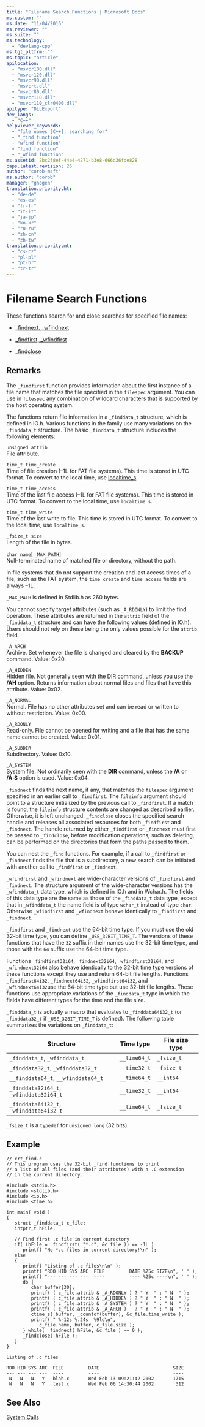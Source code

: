```yaml
---
title: "Filename Search Functions | Microsoft Docs"
ms.custom: ""
ms.date: "11/04/2016"
ms.reviewer: ""
ms.suite: ""
ms.technology: 
  - "devlang-cpp"
ms.tgt_pltfrm: ""
ms.topic: "article"
apilocation: 
  - "msvcr100.dll"
  - "msvcr120.dll"
  - "msvcr90.dll"
  - "msvcrt.dll"
  - "msvcr80.dll"
  - "msvcr110.dll"
  - "msvcr110_clr0400.dll"
apitype: "DLLExport"
dev_langs: 
  - "C++"
helpviewer_keywords: 
  - "file names [C++], searching for"
  - "_find function"
  - "wfind function"
  - "find function"
  - "_wfind function"
ms.assetid: 2bc2f8ef-44e4-4271-b3e8-666d36fde828
caps.latest.revision: 26
author: "corob-msft"
ms.author: "corob"
manager: "ghogen"
translation.priority.ht: 
  - "de-de"
  - "es-es"
  - "fr-fr"
  - "it-it"
  - "ja-jp"
  - "ko-kr"
  - "ru-ru"
  - "zh-cn"
  - "zh-tw"
translation.priority.mt: 
  - "cs-cz"
  - "pl-pl"
  - "pt-br"
  - "tr-tr"
---
```

# Filename Search Functions
These functions search for and close searches for specified file names:  
  
-   [_findnext, _wfindnext](../c-runtime-library/reference/findnext-functions.md)  
  
-   [_findfirst, _wfindfirst](../c-runtime-library/reference/findfirst-functions.md)  
  
-   [_findclose](../c-runtime-library/reference/findclose.md)  
  
## Remarks  
 The `_findfirst` function provides information about the first instance of a file name that matches the file specified in the `filespec` argument. You can use in `filespec` any combination of wildcard characters that is supported by the host operating system.  
  
 The functions return file information in a _`finddata_t` structure, which is defined in IO.h. Various functions in the family use many variations on the `_finddata_t` structure. The basic `_finddata_t` structure includes the following elements:  
  
 `unsigned attrib`  
 File attribute.  
  
 `time_t time_create`  
 Time of file creation (–1L for FAT file systems). This time is stored in UTC format. To convert to the local time, use [localtime_s](../c-runtime-library/reference/localtime-s-localtime32-s-localtime64-s.md).  
  
 `time_t time_access`  
 Time of the last file access (–1L for FAT file systems). This time is stored in UTC format. To convert to the local time, use `localtime_s`.  
  
 `time_t time_write`  
 Time of the last write to file. This time is stored in UTC format. To convert to the local time, use `localtime_s`.  
  
 `_fsize_t size`  
 Length of the file in bytes.  
  
 `char name`[ `_MAX_PATH`]  
 Null-terminated name of matched file or directory, without the path.  
  
 In file systems that do not support the creation and last access times of a file, such as the FAT system, the `time_create` and `time_access` fields are always –1L.  
  
 `_MAX_PATH` is defined in Stdlib.h as 260 bytes.  
  
 You cannot specify target attributes (such as `_A_RDONLY`) to limit the find operation. These attributes are returned in the `attrib` field of the `_finddata_t` structure and can have the following values (defined in IO.h). Users should not rely on these being the only values possible for the `attrib` field.  
  
 `_A_ARCH`  
 Archive. Set whenever the file is changed and cleared by the **BACKUP** command. Value: 0x20.  
  
 `_A_HIDDEN`  
 Hidden file. Not generally seen with the DIR command, unless you use the **/AH** option. Returns information about normal files and files that have this attribute. Value: 0x02.  
  
 `_A_NORMAL`  
 Normal. File has no other attributes set and can be read or written to without restriction. Value: 0x00.  
  
 `_A_RDONLY`  
 Read-only. File cannot be opened for writing and a file that has the same name cannot be created. Value: 0x01.  
  
 `_A_SUBDIR`  
 Subdirectory. Value: 0x10.  
  
 `_A_SYSTEM`  
 System file. Not ordinarily seen with the **DIR** command, unless the **/A** or **/A:S** option is used. Value: 0x04.  
  
 `_findnext` finds the next name, if any, that matches the `filespec` argument specified in an earlier call to `_findfirst`. The `fileinfo` argument should point to a structure initialized by the previous call to `_findfirst`. If a match is found, the `fileinfo` structure contents are changed as described earlier. Otherwise, it is left unchanged. `_findclose` closes the specified search handle and releases all associated resources for both `_findfirst` and `_findnext`. The handle returned by either `_findfirst` or `_findnext` must first be passed to `_findclose`, before modification operations, such as deleting, can be performed on the directories that form the paths passed to them.  
  
 You can nest the `_find` functions. For example, if a call to `_findfirst` or `_findnext` finds the file that is a subdirectory, a new search can be initiated with another call to `_findfirst` or `_findnext`.  
  
 `_wfindfirst` and `_wfindnext` are wide-character versions of `_findfirst` and `_findnext`. The structure argument of the wide-character versions has the `_wfinddata_t` data type, which is defined in IO.h and in Wchar.h. The fields of this data type are the same as those of the `_finddata_t` data type, except that in `_wfinddata_t` the name field is of type `wchar_t` instead of type `char`. Otherwise `_wfindfirst` and `_wfindnext` behave identically to `_findfirst` and `_findnext`.  
  
 `_findfirst` and `_findnext` use the 64-bit time type. If you must use the old 32-bit time type, you can define `_USE_32BIT_TIME_T`. The versions of these functions that have the `32` suffix in their names use the 32-bit time type, and those with the `64` suffix use the 64-bit time type.  
  
 Functions `_findfirst32i64`, `_findnext32i64`, `_wfindfirst32i64`, and `_wfindnext32i64` also behave identically to the 32-bit time type versions of these functions except they use and return 64-bit file lengths. Functions `_findfirst64i32`, `_findnext64i32`, `_wfindfirst64i32`, and `_wfindnext64i32`use the 64-bit time type but use 32-bit file lengths. These functions use appropriate variations of the `_finddata_t` type in which the fields have different types for the time and the file size.  
  
 `_finddata_t` is actually a macro that evaluates to `_finddata64i32_t` (or `_finddata32_t` if `_USE_32BIT_TIME_T` is defined). The following table summarizes the variations on `_finddata_t`:  
  
|Structure|Time type|File size type|  
|---------------|---------------|--------------------|  
|`_finddata_t`, `_wfinddata_t`|`__time64_t`|`_fsize_t`|  
|`_finddata32_t`, `_wfinddata32_t`|`__time32_t`|`_fsize_t`|  
|`__finddata64_t`, `__wfinddata64_t`|`__time64_t`|`__int64`|  
|`_finddata32i64_t`, `_wfinddata32i64_t`|`__time32_t`|`__int64`|  
|`_finddata64i32_t`, `_wfinddata64i32_t`|`__time64_t`|`_fsize_t`|  
  
 `_fsize_t` is a `typedef` for `unsigned long` (32 bits).  
  
## Example  
  
```  
// crt_find.c  
// This program uses the 32-bit _find functions to print  
// a list of all files (and their attributes) with a .C extension  
// in the current directory.  
  
#include <stdio.h>  
#include <stdlib.h>  
#include <io.h>  
#include <time.h>  
  
int main( void )  
{  
   struct _finddata_t c_file;  
   intptr_t hFile;  
  
   // Find first .c file in current directory   
   if( (hFile = _findfirst( "*.c", &c_file )) == -1L )  
      printf( "No *.c files in current directory!\n" );  
   else  
   {  
      printf( "Listing of .c files\n\n" );  
      printf( "RDO HID SYS ARC  FILE         DATE %25c SIZE\n", ' ' );  
      printf( "--- --- --- ---  ----         ---- %25c ----\n", ' ' );  
      do {  
         char buffer[30];  
         printf( ( c_file.attrib & _A_RDONLY ) ? " Y  " : " N  " );  
         printf( ( c_file.attrib & _A_HIDDEN ) ? " Y  " : " N  " );  
         printf( ( c_file.attrib & _A_SYSTEM ) ? " Y  " : " N  " );  
         printf( ( c_file.attrib & _A_ARCH )   ? " Y  " : " N  " );  
         ctime_s( buffer, _countof(buffer), &c_file.time_write );  
         printf( " %-12s %.24s  %9ld\n",  
            c_file.name, buffer, c_file.size );  
      } while( _findnext( hFile, &c_file ) == 0 );  
      _findclose( hFile );  
   }  
}  
```  
  
```Output  
Listing of .c files  
  
RDO HID SYS ARC  FILE         DATE                           SIZE  
--- --- --- ---  ----         ----                           ----  
 N   N   N   Y   blah.c       Wed Feb 13 09:21:42 2002       1715  
 N   N   N   Y   test.c       Wed Feb 06 14:30:44 2002        312  
```  
  
## See Also  
 [System Calls](../c-runtime-library/system-calls.md)